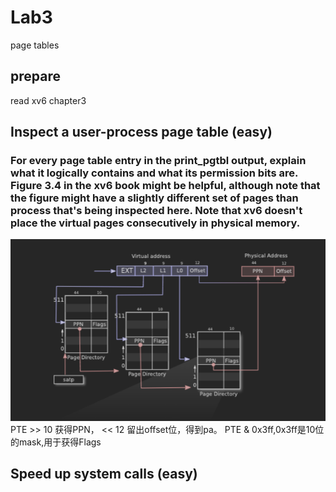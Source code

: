 # Lab3
page tables

## prepare

read xv6 chapter3

## Inspect a user-process page table (easy)

### For every page table entry in the print_pgtbl output, explain what it logically contains and what its permission bits are. Figure 3.4 in the xv6 book might be helpful, although note that the figure might have a slightly different set of pages than process that's being inspected here. Note that xv6 doesn't place the virtual pages consecutively in physical memory.

![alt text](image-39.png)
PTE >> 10 获得PPN， << 12 留出offset位，得到pa。
PTE & 0x3ff,0x3ff是10位的mask,用于获得Flags

## Speed up system calls (easy)
